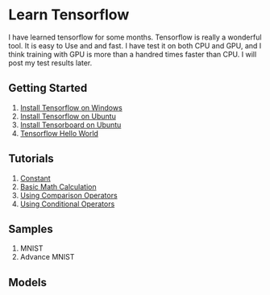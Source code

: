 # Learn Tensorflow

I have learned tensorflow for some months. Tensorflow is really a wonderful tool. It is easy to Use and and fast. I have test it on both CPU and GPU, and I think training with GPU is more than a handred times faster than CPU. I will post my test results later.

## Getting Started

1. [Install Tensorflow on Windows](https://github.com/tengge1/learn-tensorflow/tree/master/001_install_tensorflow_on_windows/README.md)
2. [Install Tensorflow on Ubuntu](https://github.com/tengge1/learn-tensorflow/tree/master/002_install_tensorflow_on_ubuntu/README.md)
3. [Install Tensorboard on Ubuntu](https://github.com/tengge1/learn-tensorflow/tree/master/003_install_tensorboard_on_ubuntu/README.md)
4. [Tensorflow Hello World](https://github.com/tengge1/learn-tensorflow/tree/master/004_tensorflow_hello_world/example004.py)

## Tutorials

1. [Constant](https://github.com/tengge1/learn-tensorflow/tree/master/101_constant/example101.py)
2. [Basic Math Calculation](https://github.com/tengge1/learn-tensorflow/tree/master/102_basic_math_calculation/example102.py)
3. [Using Comparison Operators](https://github.com/tengge1/learn-tensorflow/blob/master/103_using_comparison_operators/example103.py)
4. [Using Conditional Operators](https://github.com/tengge1/learn-tensorflow/blob/master/104_using_conditional_operators/example104.py)

## Samples

1. MNIST
2. Advance MNIST

## Models

